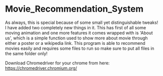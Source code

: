 # Movie_Recommendation_System
As always, this is special because of some small yet distinguishable tweaks! I have added two completely new things in it. This has first of all some moving animation and one more  features it comes wrapped with is 'About us', which is a simple function used to show more about movie through either a poster or a wikipedia link. This program is able to recommend movies easily and requires some files to run so make sure to put all files in the same folder only!

Download Chromedriver for your chrome from here: https://chromedriver.chromium.org/
